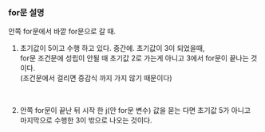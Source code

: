 ### for문 설명

안쪽 for문에서 바깥 for문으로 갈 때.

1. 초기값이 5이고 수행 하고 있다.
  중간에. 초기값이 3이 되었을때, <br/>for문 조건문에 성립이 안될 때 
  초기값 2로 가는게 아니고 3에서 for문이 끝나는 것이다. 
  <br/>(조건문에서 걸리면 증감식 까지 가지 않기 때문이다)

<br/>

2. 안쪽 for문이 끝난 뒤 시작 한 j(안 for문 변수) 값을 묻는 다면 
    초기값 5가 아니고 <br/>마지막으로 수행한 3이 밖으로 
    나오는 것이다.

</aside>